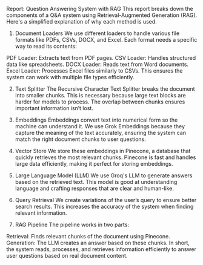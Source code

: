 Report: Question Answering System with RAG
This report breaks down the components of a Q&A system using Retrieval-Augmented Generation (RAG). Here's a simplified explanation of why each method is used.

1. Document Loaders
We use different loaders to handle various file formats like PDFs, CSVs, DOCX, and Excel. Each format needs a specific way to read its contents:

PDF Loader: Extracts text from PDF pages.
CSV Loader: Handles structured data like spreadsheets.
DOCX Loader: Reads text from Word documents.
Excel Loader: Processes Excel files similarly to CSVs.
This ensures the system can work with multiple file types efficiently.

2. Text Splitter
The Recursive Character Text Splitter breaks the document into smaller chunks. This is necessary because large text blocks are harder for models to process. The overlap between chunks ensures important information isn’t lost.

3. Embeddings
Embeddings convert text into numerical form so the machine can understand it. We use Grok Embeddings because they capture the meaning of the text accurately, ensuring the system can match the right document chunks to user questions.

4. Vector Store
We store these embeddings in Pinecone, a database that quickly retrieves the most relevant chunks. Pinecone is fast and handles large data efficiently, making it perfect for storing embeddings.

5. Large Language Model (LLM)
We use Groq's LLM to generate answers based on the retrieved text. This model is good at understanding language and crafting responses that are clear and human-like.

6. Query Retrieval
We create variations of the user’s query to ensure better search results. This increases the accuracy of the system when finding relevant information.

7. RAG Pipeline
The pipeline works in two parts:

Retrieval: Finds relevant chunks of the document using Pinecone.
Generation: The LLM creates an answer based on these chunks.
In short, the system reads, processes, and retrieves information efficiently to answer user questions based on real document content.
